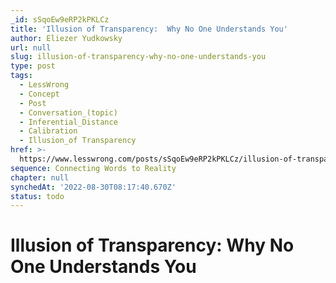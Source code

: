 ```yaml
---
_id: sSqoEw9eRP2kPKLCz
title: 'Illusion of Transparency:  Why No One Understands You'
author: Eliezer Yudkowsky
url: null
slug: illusion-of-transparency-why-no-one-understands-you
type: post
tags:
  - LessWrong
  - Concept
  - Post
  - Conversation_(topic)
  - Inferential_Distance
  - Calibration
  - Illusion_of Transparency
href: >-
  https://www.lesswrong.com/posts/sSqoEw9eRP2kPKLCz/illusion-of-transparency-why-no-one-understands-you
sequence: Connecting Words to Reality
chapter: null
synchedAt: '2022-08-30T08:17:40.670Z'
status: todo
---
```


# Illusion of Transparency: Why No One Understands You
